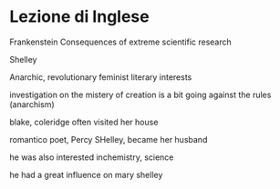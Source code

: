 # Lezione di Inglese


Frankenstein
 Consequences of extreme scientific research

Shelley

Anarchic, revolutionary
feminist
literary interests

investigation on the mistery of creation is a bit going against the rules (anarchism)

blake, coleridge often visited her house

romantico poet, Percy SHelley, became her husband

he was also interested inchemistry, science

he had a great influence on mary shelley

<!--stackedit_data:
eyJoaXN0b3J5IjpbLTE2OTU2OTM1NjksODY0NTI2ODg2LDIwNz
Y5MzU2NDVdfQ==
-->